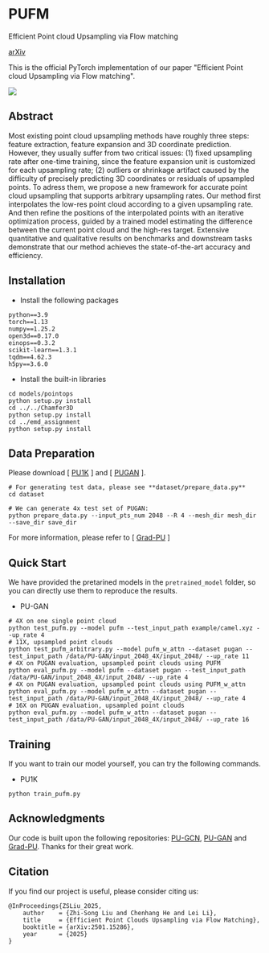 # PUFM
Efficient Point cloud Upsampling via Flow matching

 [arXiv](https://arxiv.org/abs/2304.11846)

This is the official PyTorch implementation of our paper "Efficient Point cloud Upsampling via Flow matching".

<img src="./p2pnet.png">

## Abstract

Most existing point cloud upsampling methods have roughly three steps: feature extraction, feature expansion and 3D coordinate prediction. However, they usually suffer from two critical issues: (1) fixed upsampling rate after one-time training, since the feature expansion unit is customized for each upsampling rate; (2) outliers or shrinkage artifact caused by the difficulty of precisely predicting 3D coordinates or residuals of upsampled points. To adress them, we propose a new framework for accurate point cloud upsampling that supports arbitrary upsampling rates. Our method first interpolates the low-res point cloud according to a given upsampling rate. And then refine the positions of the interpolated points with an iterative optimization process, guided by a trained model estimating the difference between the current point cloud and the high-res target. Extensive quantitative and qualitative results on benchmarks and downstream tasks demonstrate that our method achieves the state-of-the-art accuracy and efficiency.

## Installation

* Install the following packages

```
python==3.9
torch==1.13
numpy==1.25.2
open3d==0.17.0
einops==0.3.2
scikit-learn==1.3.1
tqdm==4.62.3
h5py==3.6.0
```

* Install the built-in libraries

```
cd models/pointops
python setup.py install
cd ../../Chamfer3D
python setup.py install
cd ../emd_assignment
python setup.py install
```

## Data Preparation
Please download [ [PU1K](https://github.com/guochengqian/PU-GCN) ] and [ [PUGAN](https://github.com/liruihui/PU-GAN) ].
```
# For generating test data, please see **dataset/prepare_data.py**
cd dataset

# We can generate 4x test set of PUGAN:
python prepare_data.py --input_pts_num 2048 --R 4 --mesh_dir mesh_dir --save_dir save_dir
```

For more information, please refer to [ [Grad-PU](https://github.com/yunhe20/Grad-PU) ]

## Quick Start
We have provided the pretarined models in the `pretrained_model` folder, so you can directly use them to reproduce the results.

* PU-GAN
```
# 4X on one single point cloud
python test_pufm.py --model pufm --test_input_path example/camel.xyz --up_rate 4
# 11X, upsampled point clouds
python test_pufm_arbitrary.py --model pufm_w_attn --dataset pugan --test_input_path /data/PU-GAN/input_2048_4X/input_2048/ --up_rate 11
# 4X on PUGAN evaluation, upsampled point clouds using PUFM
python eval_pufm.py --model pufm --dataset pugan --test_input_path /data/PU-GAN/input_2048_4X/input_2048/ --up_rate 4
# 4X on PUGAN evaluation, upsampled point clouds using PUFM_w_attn
python eval_pufm.py --model pufm_w_attn --dataset pugan --test_input_path /data/PU-GAN/input_2048_4X/input_2048/ --up_rate 4
# 16X on PUGAN evaluation, upsampled point clouds
python eval_pufm.py --model pufm_w_attn --dataset pugan --test_input_path /data/PU-GAN/input_2048_4X/input_2048/ --up_rate 16
```

## Training

If you want to train our model yourself, you can try the following commands.

* PU1K

```
python train_pufm.py
```

## Acknowledgments

Our code is built upon the following repositories: [PU-GCN](https://github.com/guochengqian/PU-GCN), [PU-GAN](https://github.com/liruihui/PU-GAN) and [Grad-PU]([https://github.com/CVMI-Lab/PAConv](https://github.com/yunhe20/Grad-PU)). Thanks for their great work.

## Citation

If you find our project is useful, please consider citing us:

```
@InProceedings{ZSLiu_2025,
    author    = {Zhi-Song Liu and Chenhang He and Lei Li},
    title     = {Efficient Point Clouds Upsampling via Flow Matching},
    booktitle = {arXiv:2501.15286},
    year      = {2025}
}
```
